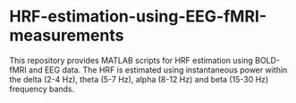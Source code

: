 # HRF-estimation-using-EEG-fMRI-measurements
This repository provides MATLAB scripts for HRF estimation using BOLD-fMRI and EEG data. The HRF is estimated using instantaneous power within the delta (2-4 Hz), theta (5-7 Hz), alpha (8-12 Hz) and beta (15-30 Hz) frequency bands.
